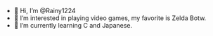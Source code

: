 - 👋 Hi, I’m @Rainy1224
- 👀 I’m interested in playing video games, my favorite is Zelda Botw.
- 🌱 I’m currently learning C and Japanese.
<!--
- 💞️ I’m looking to collaborate on ...
- 📫 How to reach me ...
-->


<!---
Rainy1224/Rainy1224 is a ✨ special ✨ repository because its `README.md` (this file) appears on your GitHub profile.
You can click the Preview link to take a look at your changes.
--->
